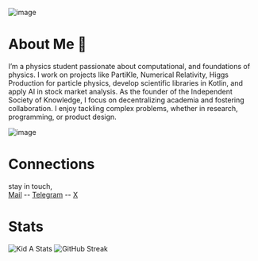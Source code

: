 ![image](https://github.com/user-attachments/assets/7a158c1b-6499-4f61-94ba-0e7e8fb4401c)

# About Me 🚀
I’m a physics student passionate about computational, and foundations of physics. I work on projects like PartiKle, Numerical Relativity, Higgs Production for particle physics, develop scientific libraries in Kotlin, and apply AI in stock market analysis. As the founder of the Independent Society of Knowledge, I focus on decentralizing academia and fostering collaboration. I enjoy tackling complex problems, whether in research, programming, or product design.

![image](https://github.com/user-attachments/assets/0faf3347-31c5-486f-87f2-1a7fab0185f4)


# Connections

stay in touch,<br/>
 [Mail](mailto://thisismeamir@outlook.com) --
 [Telegram](https://www.t.me/thisismeamir) --
 [X](https://x.com/thisismekida) 

# Stats
![Kid A Stats](https://github-readme-stats.vercel.app/api?username=thisismeamir&show_icons=true&theme=radical)
![GitHub Streak](https://github-readme-streak-stats.herokuapp.com/?user=thisismeamir)

